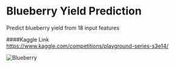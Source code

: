 # Blueberry Yield Prediction
Predict blueberry yield from 18 input features

####Kaggle Link    
https://www.kaggle.com/competitions/playground-series-s3e14/

![Blueberry](.header.jpg.icloud)
